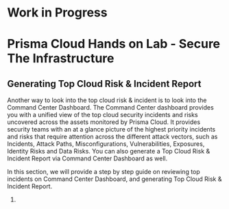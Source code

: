 # Work in Progress
# Prisma Cloud Hands on Lab - Secure The Infrastructure
## Generating Top Cloud Risk & Incident Report
Another way to look into the top cloud risk & incident is to look into the Command Center Dashboard. The Command Center dashboard provides you with a unified view of the top cloud security incidents and risks uncovered across the assets monitored by Prisma Cloud. It provides security teams with an at a glance picture of the highest priority incidents and risks that require attention across the different attack vectors, such as Incidents, Attack Paths, Misconfigurations, Vulnerabilities, Exposures, Identity Risks and Data Risks. You can also generate a Top Cloud Risk & Incident Report via Command Center Dashboard as well.

In this section, we will provide a step by step guide on reviewing top incidents on Command Center Dashboard, and generating Top Cloud Risk & Incident Report. 

1. 
